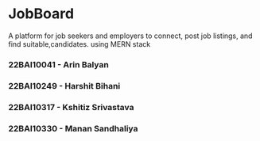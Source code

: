 # JobBoard
A platform for job seekers and employers to connect, post job listings, and find suitable,candidates. using MERN stack 


### 22BAI10041 - Arin Balyan
### 22BAI10249 - Harshit Bihani 
### 22BAI10317 - Kshitiz Srivastava
### 22BAI10330 - Manan Sandhaliya